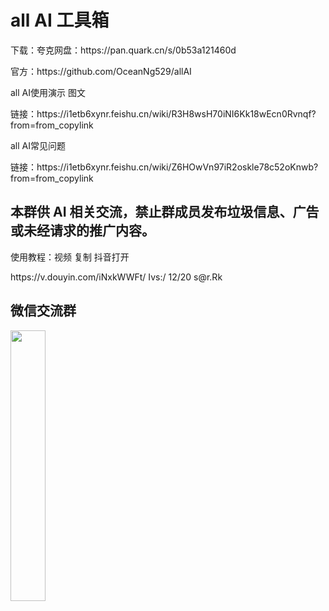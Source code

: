 <h1>all AI 工具箱</h1>

<p>下载：夸克网盘：https://pan.quark.cn/s/0b53a121460d</p>
<p>官方：https://github.com/OceanNg529/allAI</p>
<p>all AI使用演示 图文</p>
<p>链接：https://i1etb6xynr.feishu.cn/wiki/R3H8wsH70iNI6Kk18wEcn0Rvnqf?from=from_copylink</p>
<p>all AI常见问题</p>
<p>链接：https://i1etb6xynr.feishu.cn/wiki/Z6HOwVn97iR2oskle78c52oKnwb?from=from_copylink</p>

<h2>本群供 AI 相关交流，禁止群成员发布垃圾信息、广告或未经请求的推广内容。</h2>
<p>使用教程：视频 复制 抖音打开</p>
<p>https://v.douyin.com/iNxkWWFt/ Ivs:/ 12/20 s@r.Rk</p>

<h2>微信交流群</h2>
<img src="https://github.com/OceanNg529/allAI/assets/49863683/d3909cef-2cbb-448a-8459-d01144355d28" width="33.33%">
